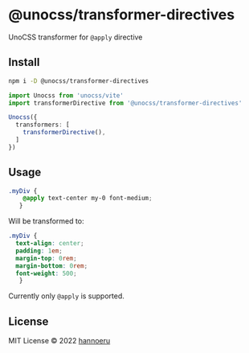 # @unocss/transformer-directives

UnoCSS transformer for `@apply` directive

## Install

```bash
npm i -D @unocss/transformer-directives
```

```ts
import Unocss from 'unocss/vite'
import transformerDirective from '@unocss/transformer-directives'

Unocss({
  transformers: [
    transformerDirective(),
  ]
})
```

## Usage

```css
.myDiv {
    @apply text-center my-0 font-medium;
   }
```

Will be transformed to:

```css
.myDiv {
  text-align: center;
  padding: 1em;
  margin-top: 0rem;
  margin-bottom: 0rem;
  font-weight: 500;
   }

``` 

Currently only `@apply` is supported.

## License

MIT License © 2022 [hannoeru](https://github.com/hannoeru)
